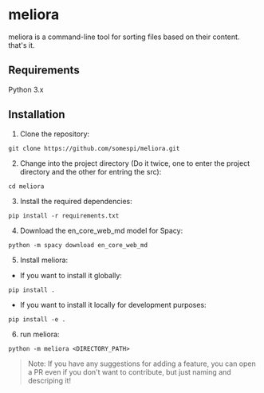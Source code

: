 # meliora
meliora is a command-line tool for sorting files based on their content. that's it. 

## Requirements
Python 3.x

## Installation

1. Clone the repository:
```shell
git clone https://github.com/somespi/meliora.git
```

2. Change into the project directory (Do it twice, one to enter the project directory and the other for entring the src):
```shell
cd meliora
```

3. Install the required dependencies:
```shell
pip install -r requirements.txt
```

4. Download the en_core_web_md model for Spacy:

```shell
python -m spacy download en_core_web_md
```
5. Install meliora:
- If you want to install it globally:
```shell
pip install .
```

- If you want to install it locally for development purposes:
```shell
pip install -e .
```

6. run meliora: 
```shell
python -m meliora <DIRECTORY_PATH>
```


> Note: If you have any suggestions for adding a feature, you can open a PR even if you don't want to contribute, but just naming and descriping it! 